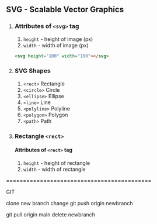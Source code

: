 ## SVG - Scalable Vector Graphics

1. ### Attributes of `<svg>` tag

   1. `height` - height of image (px)
   2. `width` - width of image (px)

   ```html
   <svg height="100" width="100"></svg>
   ```

2. ### SVG Shapes

   1. `<rect>` Rectangle
   2. `<circle>` Circle
   3. `<ellipse>` Ellipse
   4. `<line>` Line
   5. `<polyline>` Polyline
   6. `<polygon>` Polygon
   7. `<path>` Path

3. ### Rectangle `<rect>`

   #### Attributes of `<rect>` tag

   1. `height` - height of rectangle
   2. `width` - width of rectangle

===========================================

GIT

clone
new branch
change
git push origin newbranch

git pull origin main
delete newbranch
